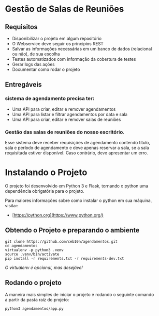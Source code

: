 # Gestão de Salas de Reuniões

## Requisitos

* Disponibilizar o projeto em algum repositório
* O Webservice deve seguir os princípios REST
* Salvar as informações necessárias em um banco de dados (relacional ou não), de sua escolha
* Testes automatizados com informação da cobertura de testes
* Gerar logs das ações
* Documentar como rodar o projeto

## Entregáveis

### sistema de agendamento precisa ter:


 * Uma API para criar, editar e remover agendamentos
 * Uma API para listar e filtrar agendamentos por data e sala
 * Uma API para criar, editar e remover salas de reuniões

### Gestão das salas de reuniões do nosso escritório.

Esse sistema deve receber requisições de agendamento contendo título, sala e período de agendamento e
deve apenas reservar a sala, se a sala requisitada estiver disponível. Caso contrário, deve apresentar um
erro.

# Instalando o Projeto

O projeto foi desenvolvido em Python 3 e Flask, tornando o python uma dependência obrigatória para o projeto.

Para maiores informações sobre como instalar o python em sua máquina, visitar:

* [https://python.org](https://www.python.org/)


## Obtendo o Projeto e preparando o ambiente

```console
git clone https://github.com/ceb10n/agendamentos.git
cd agendamentos
virtualenv -p python3 .venv
source .venv/bin/activate
pip install -r requirements.txt -r requirements-dev.txt 
```

*O virtualenv é opcional, mas desejável*

## Rodando o projeto

A maneira mais simples de iniciar o projeto é rodando o seguinte comando a partir da pasta raíz do projeto:

```console
python3 agendamentos/app.py
```


